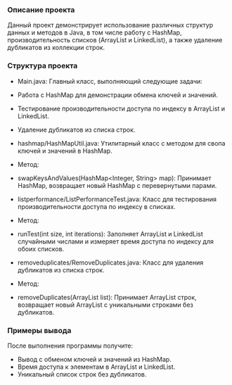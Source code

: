 ### Описание проекта

Данный проект демонстрирует использование различных структур данных и методов в Java, в том числе работу с HashMap, производительность списков (ArrayList и LinkedList), а также удаление дубликатов из коллекции строк.

### Структура проекта

- Main.java: Главный класс, выполняющий следующие задачи:
- Работа с HashMap для демонстрации обмена ключей и значений.
- Тестирование производительности доступа по индексу в ArrayList и LinkedList.
- Удаление дубликатов из списка строк.

- hashmap/HashMapUtil.java: Утилитарный класс с методом для свопа ключей и значений в HashMap.
- Метод:
- swapKeysAndValues(HashMap<Integer, String> map): Принимает HashMap, возвращает новый HashMap с перевернутыми парами.

- listperformance/ListPerformanceTest.java: Класс для тестирования производительности доступа по индексу в списках.
- Метод:
- runTest(int size, int iterations): Заполняет ArrayList и LinkedList случайными числами и измеряет время доступа по индексу для обоих списков.

- removeduplicates/RemoveDuplicates.java: Класс для удаления дубликатов из списка строк.
- Метод:
- removeDuplicates(ArrayList<String> list): Принимает ArrayList строк, возвращает новый ArrayList с уникальными строками без дубликатов.

### Примеры вывода

После выполнения программы получите:
- Вывод с обменом ключей и значений из HashMap.
- Время доступа к элементам в ArrayList и LinkedList.
- Уникальный список строк без дубликатов.